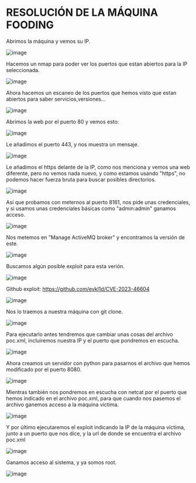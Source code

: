 # RESOLUCIÓN DE LA MÁQUINA FOODING 

Abrimos la máquina y vemos su IP.

![image](https://github.com/user-attachments/assets/de246fe2-e987-4eee-83ae-8e61dd62cdb3)

Hacemos un nmap para poder ver los puertos que estan abiertos para la IP seleccionada.

![image](https://github.com/user-attachments/assets/db31e7fa-b482-4b32-89bc-7893c96dd7e4)

Ahora hacemos un escaneo de los puertos que hemos visto que estan abiertos para saber servicios,versiones...

![image](https://github.com/user-attachments/assets/f9529a11-ff23-42e5-bdfc-33d15c584786)

Abrimos la web por el puerto 80 y vemos esto: 

![image](https://github.com/user-attachments/assets/3b947ef9-2832-457f-9b65-f6a83fa096bf)

Le añadimos el puerto 443, y nos muestra un mensaje.

![image](https://github.com/user-attachments/assets/c7718a3d-bb59-4692-87de-84d2c0449824)

Le añadimos el https delante de la IP, como nos menciona y vemos una web diferente, pero no vemos nada nuevo, y como estamos usando "https", no podemos hacer fuerza bruta para buscar posibles directorios.

![image](https://github.com/user-attachments/assets/a8c49e4b-86a3-4324-b31a-42c5715dc2d9)

Así que probamos con meternos al puerto 8161, nos pide unas credenciales, y si usamos unas credenciales básicas como "admin:admin" ganamos acceso.

![image](https://github.com/user-attachments/assets/4ba77ce9-0d63-4103-bdcb-70d313294a5e)

Nos metemos en "Manage ActiveMQ broker" y encontramos la versión de este.

![image](https://github.com/user-attachments/assets/541e9c0e-0771-4ca0-95ce-ff7ed994e06b)

Buscamos algún posible exploit para esta verión.

![image](https://github.com/user-attachments/assets/a2b0ba26-aa8b-49b9-b39c-9c2522984780)

Github exploit: https://github.com/evkl1d/CVE-2023-46604

![image](https://github.com/user-attachments/assets/8a66995d-3a2f-4646-b4a1-aa577d471f55)

Nos lo traemos a nuestra máquina con git clone.

![image](https://github.com/user-attachments/assets/e1a78f28-9418-4b48-9f6b-50f210b7f60f)

Para ejecutarlo antes tendremos que cambiar unas cosas del archivo poc.xml, incluiremos nuestra IP y el puerto que pondremos en escucha.

![image](https://github.com/user-attachments/assets/ae13fd8d-7429-4f62-b83f-3091046b3651)

Ahora creamos un servidor con python para pasarnos el archivo que hemos modificado por el puerto 8080.

![image](https://github.com/user-attachments/assets/494bc02e-7549-4301-9d27-e8c6775fa7bf)

Mientras también nos pondremos en escucha con netcat por el puerto que hemos indicado en el archivo poc.xml, para que cuando nos pasemos el archivo ganemos acceso a la máquina víctima.

![image](https://github.com/user-attachments/assets/7778e8a1-7f3c-450a-b01c-7c856f18abad)

Y por último ejecutaremos el exploit indicando la IP de la máquina víctima, junto a un puerto que nos dice, y la url de donde se encuentra el archivo poc.xml

![image](https://github.com/user-attachments/assets/ecd652fe-cb80-411f-9bee-c989c577edf7)

Ganamos acceso al sistema, y ya somos root.

![image](https://github.com/user-attachments/assets/6cde5b4e-9805-4592-9d95-a92e48b3c225)







